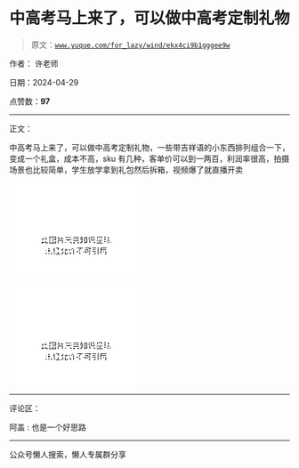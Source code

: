 # 中高考马上来了，可以做中高考定制礼物

> 原文：[`www.yuque.com/for_lazy/wind/ekx4ci9b1gggee9w`](https://www.yuque.com/for_lazy/wind/ekx4ci9b1gggee9w)

作者： 许老师

日期：2024-04-29

点赞数：**97**

* * *

正文：

中高考马上来了，可以做中高考定制礼物，一些带吉祥语的小东西排列组合一下，变成一个礼盒，成本不高，sku 有几种，客单价可以到一两百，利润率很高，拍摄场景也比较简单，学生放学拿到礼包然后拆箱，视频爆了就直播开卖

![](img/1b484f343263315a3ee265aafc2f6557.png)

![](img/bf5318b15dcbbd7593a3d3038ee51574.png)

* * *

评论区：

阿盖 : 也是一个好思路

* * *

公众号懒人搜索，懒人专属群分享